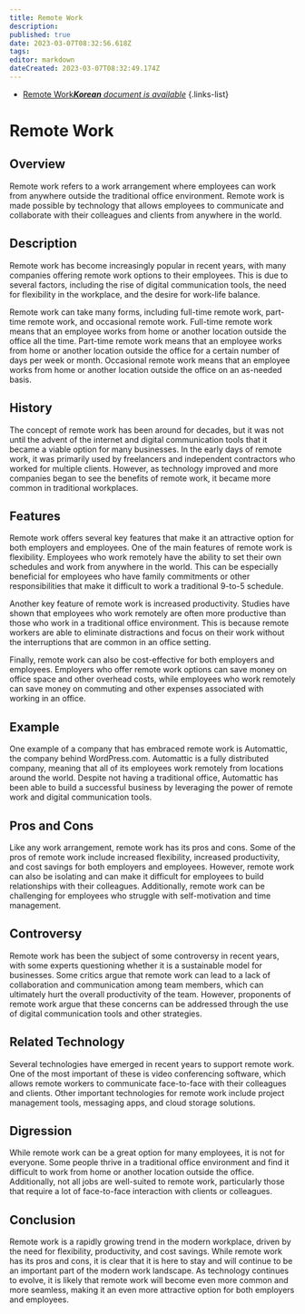 ```yaml
---
title: Remote Work
description: 
published: true
date: 2023-03-07T08:32:56.618Z
tags: 
editor: markdown
dateCreated: 2023-03-07T08:32:49.174Z
---
```


- [Remote Work***Korean** document is available*](/ko/Knowledge-base/Dictionary/remote-work)
{.links-list}

# Remote Work

## Overview
Remote work refers to a work arrangement where employees can work from anywhere outside the traditional office environment. Remote work is made possible by technology that allows employees to communicate and collaborate with their colleagues and clients from anywhere in the world.

## Description
Remote work has become increasingly popular in recent years, with many companies offering remote work options to their employees. This is due to several factors, including the rise of digital communication tools, the need for flexibility in the workplace, and the desire for work-life balance.

Remote work can take many forms, including full-time remote work, part-time remote work, and occasional remote work. Full-time remote work means that an employee works from home or another location outside the office all the time. Part-time remote work means that an employee works from home or another location outside the office for a certain number of days per week or month. Occasional remote work means that an employee works from home or another location outside the office on an as-needed basis.

## History
The concept of remote work has been around for decades, but it was not until the advent of the internet and digital communication tools that it became a viable option for many businesses. In the early days of remote work, it was primarily used by freelancers and independent contractors who worked for multiple clients. However, as technology improved and more companies began to see the benefits of remote work, it became more common in traditional workplaces.

## Features
Remote work offers several key features that make it an attractive option for both employers and employees. One of the main features of remote work is flexibility. Employees who work remotely have the ability to set their own schedules and work from anywhere in the world. This can be especially beneficial for employees who have family commitments or other responsibilities that make it difficult to work a traditional 9-to-5 schedule.

Another key feature of remote work is increased productivity. Studies have shown that employees who work remotely are often more productive than those who work in a traditional office environment. This is because remote workers are able to eliminate distractions and focus on their work without the interruptions that are common in an office setting.

Finally, remote work can also be cost-effective for both employers and employees. Employers who offer remote work options can save money on office space and other overhead costs, while employees who work remotely can save money on commuting and other expenses associated with working in an office.

## Example
One example of a company that has embraced remote work is Automattic, the company behind WordPress.com. Automattic is a fully distributed company, meaning that all of its employees work remotely from locations around the world. Despite not having a traditional office, Automattic has been able to build a successful business by leveraging the power of remote work and digital communication tools.

## Pros and Cons
Like any work arrangement, remote work has its pros and cons. Some of the pros of remote work include increased flexibility, increased productivity, and cost savings for both employers and employees. However, remote work can also be isolating and can make it difficult for employees to build relationships with their colleagues. Additionally, remote work can be challenging for employees who struggle with self-motivation and time management.

## Controversy
Remote work has been the subject of some controversy in recent years, with some experts questioning whether it is a sustainable model for businesses. Some critics argue that remote work can lead to a lack of collaboration and communication among team members, which can ultimately hurt the overall productivity of the team. However, proponents of remote work argue that these concerns can be addressed through the use of digital communication tools and other strategies.

## Related Technology
Several technologies have emerged in recent years to support remote work. One of the most important of these is video conferencing software, which allows remote workers to communicate face-to-face with their colleagues and clients. Other important technologies for remote work include project management tools, messaging apps, and cloud storage solutions.

## Digression
While remote work can be a great option for many employees, it is not for everyone. Some people thrive in a traditional office environment and find it difficult to work from home or another location outside the office. Additionally, not all jobs are well-suited to remote work, particularly those that require a lot of face-to-face interaction with clients or colleagues.

## Conclusion
Remote work is a rapidly growing trend in the modern workplace, driven by the need for flexibility, productivity, and cost savings. While remote work has its pros and cons, it is clear that it is here to stay and will continue to be an important part of the modern work landscape. As technology continues to evolve, it is likely that remote work will become even more common and more seamless, making it an even more attractive option for both employers and employees.